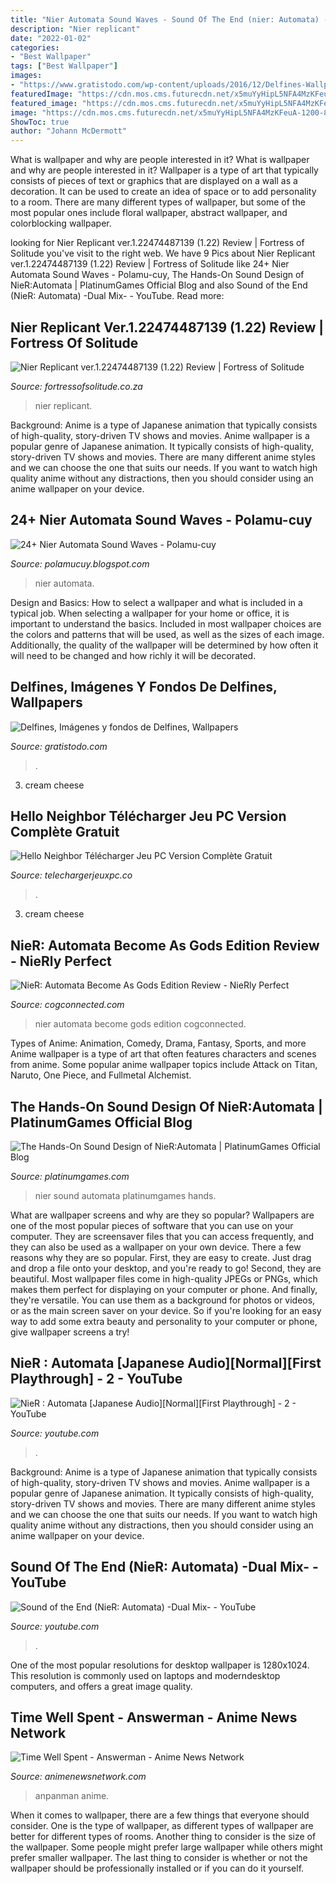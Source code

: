 ```yaml
---
title: "Nier Automata Sound Waves - Sound Of The End (nier: Automata) -dual Mix-"
description: "Nier replicant"
date: "2022-01-02"
categories:
- "Best Wallpaper"
tags: ["Best Wallpaper"]
images:
- "https://www.gratistodo.com/wp-content/uploads/2016/12/Delfines-Wallpapers-18.jpg"
featuredImage: "https://cdn.mos.cms.futurecdn.net/x5muYyHipL5NFA4MzKFeuA-1200-80.jpg"
featured_image: "https://cdn.mos.cms.futurecdn.net/x5muYyHipL5NFA4MzKFeuA-1200-80.jpg"
image: "https://cdn.mos.cms.futurecdn.net/x5muYyHipL5NFA4MzKFeuA-1200-80.jpg"
ShowToc: true
author: "Johann McDermott"
---
```



What is wallpaper and why are people interested in it?
What is wallpaper and why are people interested in it?
Wallpaper is a type of art that typically consists of pieces of text or graphics that are displayed on a wall as a decoration. It can be used to create an idea of space or to add personality to a room. There are many different types of wallpaper, but some of the most popular ones include floral wallpaper, abstract wallpaper, and colorblocking wallpaper.

	

		
looking for Nier Replicant ver.1.22474487139 (1.22) Review | Fortress of Solitude you've visit to the right web. We have 9 Pics about Nier Replicant ver.1.22474487139 (1.22) Review | Fortress of Solitude like 24+ Nier Automata Sound Waves - Polamu-cuy, The Hands-On Sound Design of NieR:Automata | PlatinumGames Official Blog and also Sound of the End (NieR: Automata) -Dual Mix- - YouTube. Read more:
		
    
## Nier Replicant Ver.1.22474487139 (1.22) Review | Fortress Of Solitude

<img loading=lazy src="https://www.fortressofsolitude.co.za/wp-content/uploads/2021/05/Nier-Replicant-ver.1.22-1.jpg" onerror="this.onerror=null;this.src='https://tse1.mm.bing.net/th?id=OIP.yxyN7sZTlLMeWSdkUH2HdQHaEK&amp;pid=15.1';" alt="Nier Replicant ver.1.22474487139 (1.22) Review | Fortress of Solitude">

_Source: fortressofsolitude.co.za_

>nier replicant. 

	

Background: Anime is a type of Japanese animation that typically consists of high-quality, story-driven TV shows and movies.
Anime wallpaper is a popular genre of Japanese animation. It typically consists of high-quality, story-driven TV shows and movies. There are many different anime styles and we can choose the one that suits our needs. If you want to watch high quality anime without any distractions, then you should consider using an anime wallpaper on your device.

    
## 24+ Nier Automata Sound Waves - Polamu-cuy

<img loading=lazy src="https://cdn.mos.cms.futurecdn.net/x5muYyHipL5NFA4MzKFeuA-1200-80.jpg" onerror="this.onerror=null;this.src='https://tse4.mm.bing.net/th?id=OIP.FhSIfwKCaVcyWW_fUvlRtQHaEK&amp;pid=15.1';" alt="24+ Nier Automata Sound Waves - Polamu-cuy">

_Source: polamucuy.blogspot.com_

>nier automata. 

	

Design and Basics: How to select a wallpaper and what is included in a typical job.
When selecting a wallpaper for your home or office, it is important to understand the basics. Included in most wallpaper choices are the colors and patterns that will be used, as well as the sizes of each image. Additionally, the quality of the wallpaper will be determined by how often it will need to be changed and how richly it will be decorated.

    
## Delfines, Imágenes Y Fondos De Delfines, Wallpapers

<img loading=lazy src="https://www.gratistodo.com/wp-content/uploads/2016/12/Delfines-Wallpapers-18.jpg" onerror="this.onerror=null;this.src='https://tse4.mm.bing.net/th?id=OIP.ucswklPQres3ImyqgJXjzQHaEo&amp;pid=15.1';" alt="Delfines, Imágenes y fondos de Delfines, Wallpapers">

_Source: gratistodo.com_

>. 

	

3. cream cheese 

    
## Hello Neighbor Télécharger Jeu PC Version Complète Gratuit

<img loading=lazy src="https://jeuxpc.cloud/uploads/posts/2020-11/1605134274_hello-neighbor-wallpaper-5.jpg" onerror="this.onerror=null;this.src='https://tse3.mm.bing.net/th?id=OIP.UHeaR50ypi0GmDvQK3dwQAHaEK&amp;pid=15.1';" alt="Hello Neighbor Télécharger Jeu PC Version Complète Gratuit">

_Source: telechargerjeuxpc.co_

>. 

	

3. cream cheese 

    
## NieR: Automata Become As Gods Edition Review - NieRly Perfect

<img loading=lazy src="https://cogconnected.com/wp-content/uploads/2018/06/nier-automata-feature-min.jpg" onerror="this.onerror=null;this.src='https://tse1.mm.bing.net/th?id=OIP.7K8NmsjGdS9zvqEiPb-cBwHaEU&amp;pid=15.1';" alt="NieR: Automata Become As Gods Edition Review - NieRly Perfect">

_Source: cogconnected.com_

>nier automata become gods edition cogconnected. 

	

Types of Anime: Animation, Comedy, Drama, Fantasy, Sports, and more
Anime wallpaper is a type of art that often features characters and scenes from anime. Some popular anime wallpaper topics include Attack on Titan, Naruto, One Piece, and Fullmetal Alchemist.

    
## The Hands-On Sound Design Of NieR:Automata | PlatinumGames Official Blog

<img loading=lazy src="https://www.platinumgames.co.jp/dev-nier-automata/wp-content/uploads/sites/11/2017/09/NieR_SE_05.jpg" onerror="this.onerror=null;this.src='https://tse3.mm.bing.net/th?id=OIP.SG14lsD5QY8sm8kpqCfiDgHaE7&amp;pid=15.1';" alt="The Hands-On Sound Design of NieR:Automata | PlatinumGames Official Blog">

_Source: platinumgames.com_

>nier sound automata platinumgames hands. 

	

What are wallpaper screens and why are they so popular?
Wallpapers are one of the most popular pieces of software that you can use on your computer. They are screensaver files that you can access frequently, and they can also be used as a wallpaper on your own device. There a few reasons why they are so popular. First, they are easy to create. Just drag and drop a file onto your desktop, and you're ready to go! Second, they are beautiful. Most wallpaper files come in high-quality JPEGs or PNGs, which makes them perfect for displaying on your computer or phone. And finally, they're versatile. You can use them as a background for photos or videos, or as the main screen saver on your device. So if you're looking for an easy way to add some extra beauty and personality to your computer or phone, give wallpaper screens a try!

    
## NieR : Automata [Japanese Audio][Normal][First Playthrough] - 2 - YouTube

<img loading=lazy src="https://i.ytimg.com/vi/Knd9Uncr744/hqdefault.jpg" onerror="this.onerror=null;this.src='https://tse2.mm.bing.net/th?id=OIP.yWbvdGO080Ug3fbrtDy0qAHaFj&amp;pid=15.1';" alt="NieR : Automata [Japanese Audio][Normal][First Playthrough] - 2 - YouTube">

_Source: youtube.com_

>. 

	

Background: Anime is a type of Japanese animation that typically consists of high-quality, story-driven TV shows and movies.
Anime wallpaper is a popular genre of Japanese animation. It typically consists of high-quality, story-driven TV shows and movies. There are many different anime styles and we can choose the one that suits our needs. If you want to watch high quality anime without any distractions, then you should consider using an anime wallpaper on your device.

    
## Sound Of The End (NieR: Automata) -Dual Mix- - YouTube

<img loading=lazy src="https://i.ytimg.com/vi/R_VdAunYtiU/maxresdefault.jpg" onerror="this.onerror=null;this.src='https://tse1.mm.bing.net/th?id=OIP.jKTJn7_x_utvMzI8RHnr0wHaEK&amp;pid=15.1';" alt="Sound of the End (NieR: Automata) -Dual Mix- - YouTube">

_Source: youtube.com_

>. 

	

One of the most popular resolutions for desktop wallpaper is 1280x1024. This resolution is commonly used on laptops and moderndesktop computers, and offers a great image quality.

    
## Time Well Spent - Answerman - Anime News Network

<img loading=lazy src="https://www.animenewsnetwork.com/thumbnails/crop600x315/herald/10116/anpanman.jpg" onerror="this.onerror=null;this.src='https://tse2.mm.bing.net/th?id=OIP.cwJ2R2yQgmnEmEus4ZtLjgHaD4&amp;pid=15.1';" alt="Time Well Spent - Answerman - Anime News Network">

_Source: animenewsnetwork.com_

>anpanman anime. 

	

When it comes to wallpaper, there are a few things that everyone should consider. One is the type of wallpaper, as different types of wallpaper are better for different types of rooms. Another thing to consider is the size of the wallpaper. Some people might prefer large wallpaper while others might prefer smaller wallpaper. The last thing to consider is whether or not the wallpaper should be professionally installed or if you can do it yourself.


